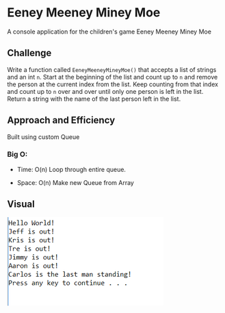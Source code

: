 # Eeney Meeney Miney Moe
A console application for the children's game Eeney Meeney Miney Moe

## Challenge
Write a function called `EeneyMeeneyMineyMoe()` that accepts a list of strings and an int `n`. Start at the beginning of the list and count up to `n` and remove the person at the current index from the list. Keep counting from that index and count up to `n` over and over until only one person is left in the list. Return a string with the name of the last person left in the list.

## Approach and Efficiency
Built using custom Queue
### Big O:
- Time: O(n) Loop through entire queue.

- Space: O(n) Make new Queue from Array

## Visual 

![output](../../assets/eeneymeeney.PNG)